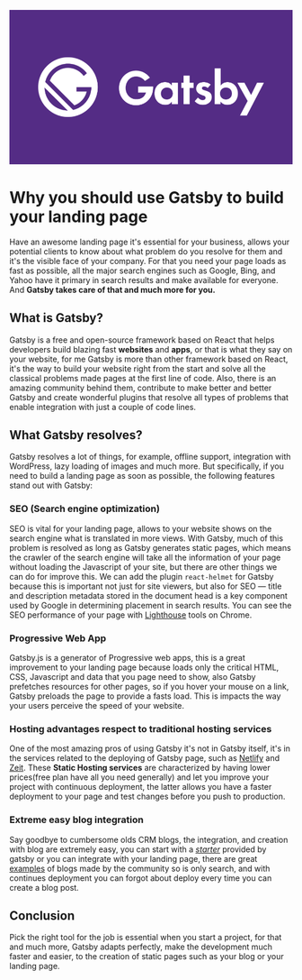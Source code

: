 ![Gatsby](images/gatsby.png)

# Why you should use Gatsby to build your landing page
Have an awesome landing page it's essential for your business, allows your potential clients to know about what problem do you resolve for them and it's the visible face of your company. For that you need your page loads as fast as possible, all the major search engines such as Google, Bing, and Yahoo have it primary in search results and make available for everyone. And **Gatsby takes care of that and much more for you.**

## What is Gatsby?
Gatsby is a free and open-source framework based on React that helps developers build blazing fast **websites** and  **apps**, or that is what they say on your website, for me Gatsby is more than other framework based on React, it's the way to build your website right from the start and solve all the classical problems made pages at the first line of code. Also, there is an amazing community behind them, contribute to make better and better Gatsby and create wonderful plugins that resolve all types of problems that enable integration with just a couple of code lines.

## What Gatsby resolves?
Gatsby resolves a lot of things, for example, offline support, integration with WordPress, lazy loading of images and much more. But specifically, if you need to build a landing page as soon as possible, the following features stand out with Gatsby:

### SEO (Search engine optimization)
SEO is vital for your landing page, allows to your website shows on the search engine what is translated in more views. With Gatsby, much of this problem is resolved as long as Gatsby generates static pages, which means the crawler of the search engine will take all the information of your page without loading the Javascript of your site, but there are other things we can do for improve this. We can add the plugin `react-helmet` for Gatsby because this is important not just for site viewers, but also for SEO — title and description metadata stored in the document head is a key component used by Google in determining placement in search results. You can see the SEO performance of your page with [Lighthouse](https://developers.google.com/web/tools/lighthouse) tools on Chrome.

###  Progressive Web App
Gatsby.js is a generator of Progressive web apps, this is a great improvement to your landing page because loads only the critical HTML, CSS, Javascript and data that you page need to show, also Gatsby prefetches resources for other pages, so if you hover your mouse on a link, Gatsby preloads the page to provide a fasts load. This is impacts the way your users perceive the speed of your website.

###  Hosting advantages respect to traditional hosting services
One of the most amazing pros of using Gatsby it's not in Gatsby itself, it's in the services related to the deploying of Gatsby page, such as [Netlify](https://www.gatsbyjs.org/docs/deploying-to-netlify/) and [Zeit](https://zeit.co/). These **Static Hosting services** are characterized by having lower prices(free plan have all you need generally) and let you improve your project with continuous deployment, the latter allows you have a faster deployment to your page and test changes before you push to production.

### Extreme easy blog integration
Say goodbye to cumbersome olds CRM blogs, the integration, and creation with blog are extremely easy, you can start with a [*starter*]([https://www.gatsbyjs.org/starters/gatsbyjs/gatsby-starter-blog/](https://www.gatsbyjs.org/starters/gatsbyjs/gatsby-starter-blog/)) provided by gatsby or you can integrate with your landing page, there are great [examples]([https://github.com/wp-graphql/gatsby-wpgraphql-blog-example](https://github.com/wp-graphql/gatsby-wpgraphql-blog-example)) of blogs made by the community so is only search, and with continues deployment you can forgot about deploy every time you can create a blog post.


## Conclusion
Pick the right tool for the job is essential when you start a project, for that and much more, Gatsby adapts perfectly, make the development much faster and easier, to the creation of static pages such as your blog or your landing page.